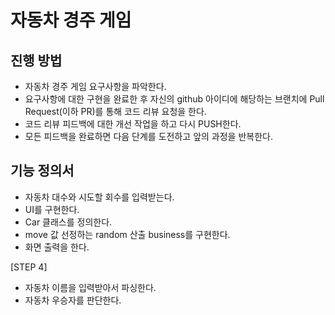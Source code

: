 # 자동차 경주 게임
## 진행 방법
* 자동차 경주 게임 요구사항을 파악한다.
* 요구사항에 대한 구현을 완료한 후 자신의 github 아이디에 해당하는 브랜치에 Pull Request(이하 PR)를 통해 코드 리뷰 요청을 한다.
* 코드 리뷰 피드백에 대한 개선 작업을 하고 다시 PUSH한다.
* 모든 피드백을 완료하면 다음 단계를 도전하고 앞의 과정을 반복한다.

## 기능 정의서
* 자동차 대수와 시도할 회수를 입력받는다.
* UI를 구현한다.
* Car 클래스를 정의한다.
* move 값 선정하는 random 산출 business를 구현한다.
* 화면 출력을 한다. 

[STEP 4]
* 자동차 이름을 입력받아서 파싱한다.
* 자동차 우승자를 판단한다.